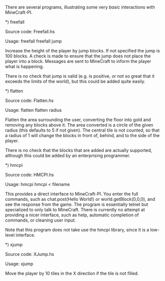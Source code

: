 
There are several programs, illustrating some very *basic*
interactions with MineCraft-PI.

*) freefall

Source code: Freefall.hs 

Usage:
  freefall
  freefall jump

Increase the height of the player by jump blocks. If not specified the
jump is 100 blocks. A check is made to ensure that the jump does not
place the player into a block. Messages are sent to MineCraft to
inform the player what is happening.

There is no check that jump is valid (e.g. is positive, or not so
great that it exceeds the limits of the world), but this could be
added quite easily.
 
*) flatten

Source code: Flatten.hs 

Usage:
  flatten
  flatten radius

Flatten the area surrounding the user, converting the floor into gold
and removing any blocks above it. The area converted is a circle of
the given radius (this defaults to 5 if not given). The central tile
is not counted, so that a radius of 1 will change the blocks in front
of, behind, and to the side of the player.

There is no check that the blocks that are added are actually
supported, although this could be added by an enterprising programmer.

*) hmcpi

Source code: HMCPI.hs

Usage:
  hmcpi
  hmcpi < filename

This provides a direct interface to MineCraft-PI. You enter the full
commands, such as chat.post(Hello World!) or world.getBlock(0,0,0),
and see the response from the game. The program is essentially telnet
but specialized to only talk to MineCraft. There is currently no
attempt at providing a nicer interface, such as help, automatic
completion of commands, or cleaning user input.

Note that this program does not take use the hmcpi library, since it
is a low-level interface.

*) xjump

Source code: XJump.hs

Usage:
  xjump

Move the player by 10 tiles in the X direction if the tile is not
filled.
